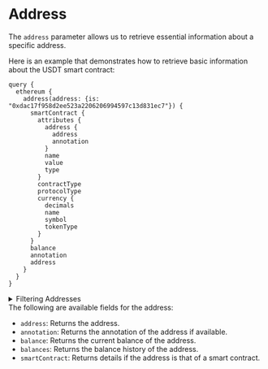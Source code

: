 # Address

The `address` parameter allows us to retrieve essential information about a specific address.

Here is an example that demonstrates how to retrieve basic information about the USDT smart contract:

```
query {
  ethereum {
    address(address: {is: "0xdac17f958d2ee523a2206206994597c13d831ec7"}) {
      smartContract {
        attributes {
          address {
            address
            annotation
          }
          name
          value
          type
        }
        contractType
        protocolType
        currency {
          decimals
          name
          symbol
          tokenType
        }
      }
      balance
      annotation
      address
    }
  }
}
```

<details>
<summary>Filtering Addresses</summary>
- `address`: Filter by a specific address or a list of addresses.
</details>
The following are available fields for the address:

- `address`: Returns the address.
- `annotation`: Returns the annotation of the address if available.
- `balance`: Returns the current balance of the address.
- `balances`: Returns the balance history of the address.
- `smartContract`: Returns details if the address is that of a smart contract.
